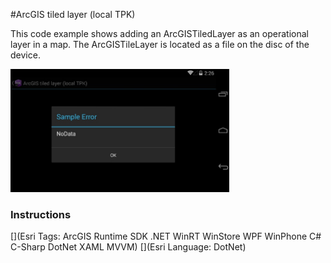 #ArcGIS tiled layer (local TPK)

This code example shows adding an ArcGISTiledLayer as an operational layer in a map. The ArcGISTileLayer is located as a file on the disc of the device.

<img src="ArcGISTiledLayerLocal.jpg" width="350"/>

### Instructions



[](Esri Tags: ArcGIS Runtime SDK .NET WinRT WinStore WPF WinPhone C# C-Sharp DotNet XAML MVVM)
[](Esri Language: DotNet)
